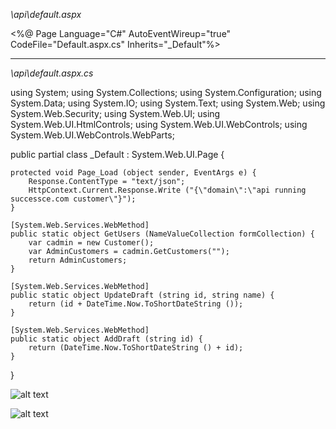 *\api\default.aspx*

<%@ Page Language="C#" AutoEventWireup="true" CodeFile="Default.aspx.cs" Inherits="_Default"%><head runat="server"/>



****
*\api\default.aspx.cs*

using System;
using System.Collections;
using System.Configuration;
using System.Data;
using System.IO;
using System.Text;
using System.Web;
using System.Web.Security;
using System.Web.UI;
using System.Web.UI.HtmlControls;
using System.Web.UI.WebControls;
using System.Web.UI.WebControls.WebParts;

public partial class _Default : System.Web.UI.Page {

    protected void Page_Load (object sender, EventArgs e) {
        Response.ContentType = "text/json";
        HttpContext.Current.Response.Write ("{\"domain\":\"api running successce.com customer\"}");
    }

    [System.Web.Services.WebMethod]
    public static object GetUsers (NameValueCollection formCollection) {
        var cadmin = new Customer();
        var AdminCustomers = cadmin.GetCustomers("");
        return AdminCustomers;
    }
    
    [System.Web.Services.WebMethod]
    public static object UpdateDraft (string id, string name) {
        return (id + DateTime.Now.ToShortDateString ());
    }

    [System.Web.Services.WebMethod]
    public static object AddDraft (string id) {
        return (DateTime.Now.ToShortDateString () + id);
    }
}

![alt text](https://github.com/RaviRamDhali/programming-procedure/blob/master/Snippets/ASPX/WebMethod/WebMethod-POST-Man-REST.jpg)


![alt text](https://github.com/RaviRamDhali/programming-procedure/blob/master/Snippets/ASPX/WebMethod/WebMethod-REST.jpg)

